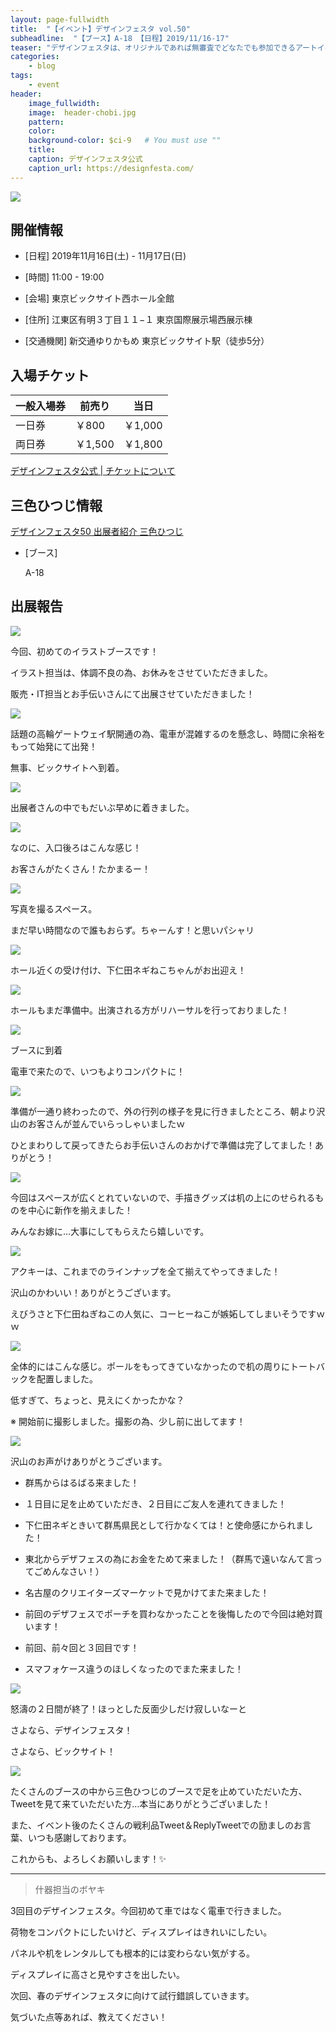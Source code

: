 ```yaml
---
layout: page-fullwidth
title:  "【イベント】デザインフェスタ vol.50"
subheadline:  "【ブース】A-18 【日程】2019/11/16-17"
teaser: "デザインフェスタは、オリジナルであれば無審査でどなたでも参加できるアートイベントです。"
categories:
    - blog
tags:
    - event
header:
    image_fullwidth:
    image:  header-chobi.jpg
    pattern:
    color:
    background-color: $ci-9   # You must use ""
    title:
    caption: デザインフェスタ公式
    caption_url: https://designfesta.com/
---
```


<img src="https://www.instagram.com/p/B5NZTeeHpM6/media?size=l" style="">

## 開催情報

* [日程] 2019年11月16日(土) - 11月17日(日) 

* [時間] 11:00 - 19:00 

* [会場] 東京ビックサイト西ホール全館

* [住所] 江東区有明３丁目１１−１ 東京国際展示場西展示棟

* [交通機関] 新交通ゆりかもめ 東京ビックサイト駅（徒歩5分）

## 入場チケット

|一般入場券|前売り|当日|
|---|---|---|
|一日券|￥800|￥1,000|
|両日券|￥1,500|￥1,800|

<a href="https://designfesta.com/about-ticket/">デザインフェスタ公式 | チケットについて</a>

## 三色ひつじ情報

<a href="https://designfesta.com/about-artist-detail/?md=detail&id=B9vphf8XlZbcMajUbxTK%2Fg%3D%3D">デザインフェスタ50 出展者紹介 三色ひつじ</a>

* [ブース] 

    A-18

## 出展報告

<img src="https://www.instagram.com/p/B5NZVsOnE2W/media?size=l" style="">

今回、初めてのイラストブースです！

イラスト担当は、体調不良の為、お休みをさせていただきました。

販売・IT担当とお手伝いさんにて出展させていただきました！

<img src="https://www.instagram.com/p/B5NZaIkHjYx/media?size=l" style="">

話題の高輪ゲートウェイ駅開通の為、電車が混雑するのを懸念し、時間に余裕をもって始発にて出発！

無事、ビックサイトへ到着。

<img src="https://www.instagram.com/p/B5NZb-gHM8E/media?size=l" style="">

出展者さんの中でもだいぶ早めに着きました。

<img src="https://www.instagram.com/p/B5Narc-H-Sp/media?size=l" style="">

なのに、入口後ろはこんな感じ！

お客さんがたくさん！たかまるー！

<img src="https://www.instagram.com/p/B5NZhlaHEG2/media?size=l" style="">

写真を撮るスペース。

まだ早い時間なので誰もおらず。ちゃーんす！と思いパシャリ

<img src="https://www.instagram.com/p/B5NZmSGnYxV/media?size=l" style="">

ホール近くの受け付け、下仁田ネギねこちゃんがお出迎え！

<img src="https://www.instagram.com/p/B5NZjxXnral/media?size=l" style="">

ホールもまだ準備中。出演される方がリハーサルを行っておりました！

<img src="https://www.instagram.com/p/B5NZerHHM_m/media?size=l" style="">

ブースに到着

電車で来たので、いつもよりコンパクトに！

<img src="https://www.instagram.com/p/B5NZpWNnWE8/media?size=l" style="">

準備が一通り終わったので、外の行列の様子を見に行きましたところ、朝より沢山のお客さんが並んでいらっしゃいましたｗ

ひとまわりして戻ってきたらお手伝いさんのおかげで準備は完了してました！ありがとう！

<img src="https://www.instagram.com/p/B5Nawg_nJCl/media?size=l" style="">

今回はスペースが広くとれていないので、手描きグッズは机の上にのせられるものを中心に新作を揃えました！

みんなお嫁に…大事にしてもらえたら嬉しいです。

<img src="https://www.instagram.com/p/B5Na3rQnim3/media?size=l" style="">

アクキーは、これまでのラインナップを全て揃えてやってきました！

沢山のかわいい！ありがとうございます。

えびうさと下仁田ねぎねこの人気に、コーヒーねこが嫉妬してしまいそうですｗｗ

<img src="https://www.instagram.com/p/B5NbReGH-5j/media?size=l" style="">

全体的にはこんな感じ。ポールをもってきていなかったので机の周りにトートバックを配置しました。

低すぎて、ちょっと、見えにくかったかな？

※ 開始前に撮影しました。撮影の為、少し前に出してます！

<img src="https://www.instagram.com/p/B5NbXgUnW3w/media?size=l" style="">

沢山のお声がけありがとうございます。

* 群馬からはるばる来ました！

* １日目に足を止めていただき、２日目にご友人を連れてきました！

* 下仁田ネギときいて群馬県民として行かなくては！と使命感にかられました！

* 東北からデザフェスの為にお金をためて来ました！（群馬で遠いなんて言ってごめんなさい！）

* 名古屋のクリエイターズマーケットで見かけてまた来ました！

* 前回のデザフェスでポーチを買わなかったことを後悔したので今回は絶対買います！

* 前回、前々回と３回目です！

* スマフォケース違うのほしくなったのでまた来ました！

<img src="https://www.instagram.com/p/B5Nbv0jHjpp/media?size=l" style="">

怒濤の２日間が終了！ほっとした反面少しだけ寂しいなーと

さよなら、デザインフェスタ！

さよなら、ビックサイト！

<img src="https://www.instagram.com/p/B5Nb1IxHM86/media?size=l" style="">

たくさんのブースの中から三色ひつじのブースで足を止めていただいた方、Tweetを見て来ていただいた方…本当にありがとうございました！ 

また、イベント後のたくさんの戦利品Tweet＆ReplyTweetでの励ましのお言葉、いつも感謝しております。

これからも、よろしくお願いします！✨

---

> 什器担当のボヤキ

3回目のデザインフェスタ。今回初めて車ではなく電車で行きました。

荷物をコンパクトにしたいけど、ディスプレイはきれいにしたい。

パネルや机をレンタルしても根本的には変わらない気がする。

ディスプレイに高さと見やすさを出したい。

次回、春のデザインフェスタに向けて試行錯誤していきます。

気づいた点等あれば、教えてください！